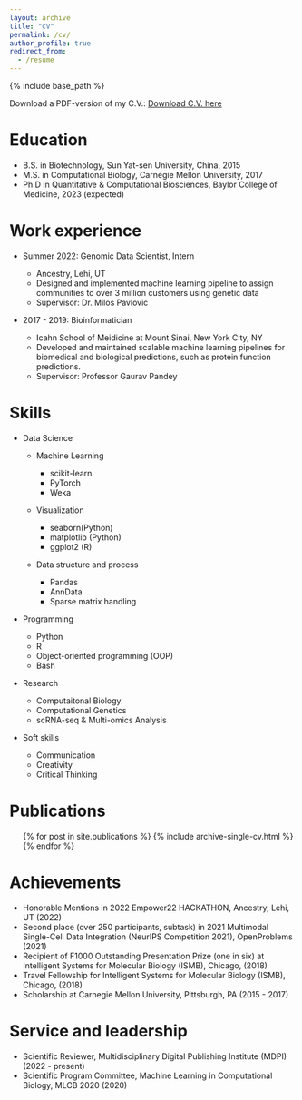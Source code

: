 ```yaml
---
layout: archive
title: "CV"
permalink: /cv/
author_profile: true
redirect_from:
  - /resume
---
```


{% include base_path %}

Download a PDF-version of my C.V.: <a href='../files/cv_lw.pdf'>Download C.V. here</a>

Education
======
* B.S. in Biotechnology, Sun Yat-sen University, China, 2015
* M.S. in Computational Biology, Carnegie Mellon University, 2017
* Ph.D in Quantitative & Computational Biosciences, Baylor College of Medicine, 2023 (expected)

Work experience
======
* Summer 2022: Genomic Data Scientist, Intern
  * Ancestry, Lehi, UT
  * Designed and implemented machine learning pipeline to assign communities to over 3 million customers using genetic data  
  * Supervisor: Dr. Milos Pavlovic

* 2017 - 2019: Bioinformatician
  * Icahn School of Meidicine at Mount Sinai, New York City, NY
  * Developed and maintained scalable machine learning pipelines for biomedical and biological predictions, such as protein function predictions.
  * Supervisor: Professor Gaurav Pandey
  
Skills
======
* Data Science
  * Machine Learning
    * scikit-learn
    * PyTorch
    * Weka

  * Visualization
    * seaborn(Python)
    * matplotlib (Python)
    * ggplot2 (R)

  * Data structure and process
    * Pandas
    * AnnData
    * Sparse matrix handling

* Programming
  * Python
  * R
  * Object-oriented programming (OOP)
  * Bash

* Research
  * Computaitonal Biology
  * Computational Genetics
  * scRNA-seq & Multi-omics Analysis

* Soft skills
  * Communication
  * Creativity
  * Critical Thinking

Publications
======
  <ul>{% for post in site.publications %}
    {% include archive-single-cv.html %}
  {% endfor %}</ul>

Achievements
======
* Honorable Mentions in 2022 Empower22 HACKATHON, Ancestry, Lehi, UT (2022)
* Second place (over 250 participants, subtask) in 2021 Multimodal Single-Cell Data Integration
(NeurIPS Competition 2021), OpenProblems (2021)
* Recipient of F1000 Outstanding Presentation Prize (one in six) at Intelligent Systems for
Molecular Biology (ISMB), Chicago, (2018)
* Travel Fellowship for Intelligent Systems for Molecular Biology (ISMB), Chicago, (2018)
* Scholarship at Carnegie Mellon University, Pittsburgh, PA (2015 - 2017)

  
Service and leadership
======
* Scientific Reviewer, Multidisciplinary Digital Publishing Institute (MDPI) (2022 - present)
* Scientific Program Committee, Machine Learning in Computational Biology, MLCB 2020 (2020)
